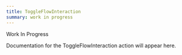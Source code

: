 ```yaml
---
title: ToggleFlowInteraction
summary: work in progress
---
```


Work In Progress

Documentation for the ToggleFlowInteraction action will appear here.
